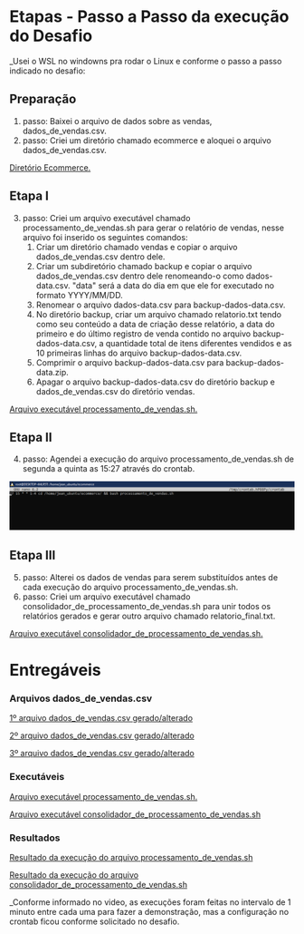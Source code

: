 # Etapas - Passo a Passo da execução do Desafio

_Usei o WSL no windowns pra rodar o Linux e conforme o passo a passo indicado no desafio:


## Preparação
1. passo: Baixei o arquivo de dados sobre as vendas, dados_de_vendas.csv.
2. passo: Criei um diretório chamado ecommerce e aloquei o arquivo dados_de_vendas.csv.

[Diretório Ecommerce.](../Desafio/etapas/ecommerce/)


## Etapa I
3. passo: Criei um arquivo executável chamado processamento_de_vendas.sh para gerar o relatório de vendas, nesse arquivo foi inserido os seguintes comandos:
   1. Criar um diretório chamado vendas e copiar o arquivo dados_de_vendas.csv dentro dele.
   2. Criar um subdiretório chamado backup e copiar o arquivo dados_de_vendas.csv dentro dele renomeando-o como dados-data.csv. "data" será a data do dia em que ele for executado no formato YYYY/MM/DD.
   3. Renomear o arquivo dados-data.csv para backup-dados-data.csv.
   4. No diretório backup, criar um arquivo chamado relatorio.txt tendo como seu conteúdo a data de criação desse relatório, a data do primeiro e do último registro de venda contido no arquivo backup-dados-data.csv, a quantidade total de itens diferentes vendidos e as 10 primeiras linhas do arquivo backup-dados-data.csv.
   5. Comprimir o arquivo backup-dados-data.csv para backup-dados-data.zip.
   6. Apagar o arquivo backup-dados-data.csv do diretório backup e dados_de_vendas.csv do diretório vendas.

[Arquivo executável processamento_de_vendas.sh.](../Desafio/etapas/ecommerce/processamento_de_vendas.sh)


## Etapa II
4. passo: Agendei a execução do arquivo processamento_de_vendas.sh de segunda a quinta as 15:27 através do crontab.

![Comando no crontab](../evidencias/crontab.png)


## Etapa III
5. passo: Alterei os dados de vendas para serem substituídos antes de cada execução do arquivo processamento_de_vendas.sh.
6. passo: Criei um arquivo executável chamado consolidador_de_processamento_de_vendas.sh para unir todos os relatórios gerados e gerar outro arquivo chamado relatorio_final.txt.

[Arquivo executável consolidador_de_processamento_de_vendas.sh.](../Desafio/etapas/ecommerce/consolidador_de_processamento_de_vendas.sh)


# Entregáveis

### Arquivos dados_de_vendas.csv

   [1º arquivo dados_de_vendas.csv gerado/alterado](../Desafio/etapas/outros%20dados_de_vendas/2/dados_de_vendas.csv)

   [2º arquivo dados_de_vendas.csv gerado/alterado](../Desafio/etapas/outros%20dados_de_vendas/3/dados_de_vendas.csv)

   [3º arquivo dados_de_vendas.csv gerado/alterado](../Desafio/etapas/outros%20dados_de_vendas/4/dados_de_vendas.csv)

### Executáveis

   [Arquivo executável processamento_de_vendas.sh.](../Desafio/etapas/ecommerce/processamento_de_vendas.sh)

   [Arquivo executável consolidador_de_processamento_de_vendas.sh](../Desafio/etapas/ecommerce/consolidador_de_processamento_de_vendas.sh)

### Resultados

   [Resultado da execução do arquivo processamento_de_vendas.sh](../Desafio/etapas/ecommerce/vendas/backup/)

   [Resultado da execução do arquivo consolidador_de_processamento_de_vendas.sh](../Desafio/etapas/ecommerce/relatorio_final.txt)


_Conforme informado no video, as execuções foram feitas no intervalo de 1 minuto entre cada uma para fazer a demonstração, mas a configuração no crontab ficou conforme solicitado no desafio.


